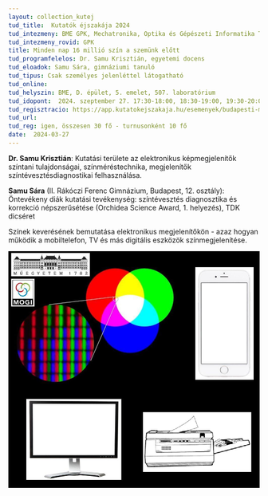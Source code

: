 ```yaml
---
layout: collection_kutej
tud_title:  Kutatók éjszakája 2024
tud_intezmeny: BME GPK, Mechatronika, Optika és Gépészeti Informatika Tanszék
tud_intezmeny_rovid: GPK
title: Minden nap 16 millió szín a szemünk előtt
tud_programfelelos: Dr. Samu Krisztián, egyetemi docens
tud_eloadok: Samu Sára, gimnáziumi tanuló
tud_tipus: Csak személyes jelenléttel látogatható
tud_online: 
tud_helyszin: BME, D. épület, 5. emelet, 507. laboratórium 
tud_idopont:  2024. szeptember 27. 17:30-18:00, 18:30-19:00, 19:30-20:00 
tud_regisztracio: https://app.kutatokejszakaja.hu/esemenyek/budapesti-muszaki-es-gazdasagtudomanyi-egyetem-bme/mindennap-16-millio-szin-a-szemunk-elott
tud_url: 
tud_reg: igen, összesen 30 fő - turnusonként 10 fő
date:  2024-03-27
---
```


**Dr. Samu Krisztián**: Kutatási területe az elektronikus képmegjelenítők színtani tulajdonságai, színméréstechnika, megjelenítők színtévesztésdiagnostikai felhasználása.

**Samu Sára** (II. Rákóczi Ferenc Gimnázium, Budapest, 12. osztály):
Öntevékeny diák kutatási tevékenység: színtévesztés diagnosztika és korrekció népszerűsétése (Orchidea Science Award, 1. helyezés), TDK dicséret


Színek keverésének bemutatása elektronikus megjelenítőkön - azaz hogyan működik a mobiltelefon, TV és más digitális eszközök színmegjelenítése. 


![Minden nap 16 millió szín a szemünk előtt](../2024/images/minden-nap-16-millio-szin-a-szemunk-elott.jpg)
